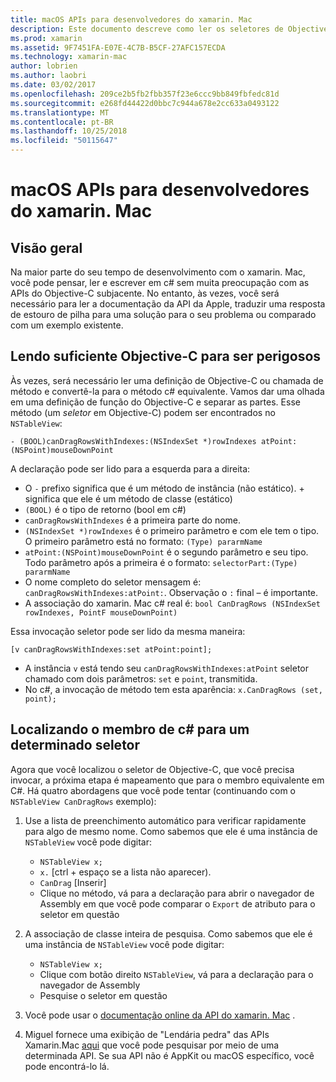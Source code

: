 ```yaml
---
title: macOS APIs para desenvolvedores do xamarin. Mac
description: Este documento descreve como ler os seletores de Objective-C e como encontrar seus métodos c# correspondentes em um aplicativo xamarin. Mac.
ms.prod: xamarin
ms.assetid: 9F7451FA-E07E-4C7B-B5CF-27AFC157ECDA
ms.technology: xamarin-mac
author: lobrien
ms.author: laobri
ms.date: 03/02/2017
ms.openlocfilehash: 209ce2b5fb2fbb357f23e6ccc9bb849fbfedc81d
ms.sourcegitcommit: e268fd44422d0bbc7c944a678e2cc633a0493122
ms.translationtype: MT
ms.contentlocale: pt-BR
ms.lasthandoff: 10/25/2018
ms.locfileid: "50115647"
---
```

# <a name="macos-apis-for-xamarinmac-developers"></a>macOS APIs para desenvolvedores do xamarin. Mac

## <a name="overview"></a>Visão geral

Na maior parte do seu tempo de desenvolvimento com o xamarin. Mac, você pode pensar, ler e escrever em c# sem muita preocupação com as APIs do Objective-C subjacente. No entanto, às vezes, você será necessário para ler a documentação da API da Apple, traduzir uma resposta de estouro de pilha para uma solução para o seu problema ou comparado com um exemplo existente.

## <a name="reading-enough-objective-c-to-be-dangerous"></a>Lendo suficiente Objective-C para ser perigosos

Às vezes, será necessário ler uma definição de Objective-C ou chamada de método e convertê-la para o método c# equivalente. Vamos dar uma olhada em uma definição de função do Objective-C e separar as partes. Esse método (um *seletor* em Objective-C) podem ser encontrados no `NSTableView`:

```objc
- (BOOL)canDragRowsWithIndexes:(NSIndexSet *)rowIndexes atPoint:(NSPoint)mouseDownPoint
```

A declaração pode ser lido para a esquerda para a direita:

- O `-` prefixo significa que é um método de instância (não estático). + significa que ele é um método de classe (estático)
- `(BOOL)` é o tipo de retorno (bool em c#)
- `canDragRowsWithIndexes` é a primeira parte do nome.
- `(NSIndexSet *)rowIndexes` é o primeiro parâmetro e com ele tem o tipo. O primeiro parâmetro está no formato: `(Type) pararmName`
- `atPoint:(NSPoint)mouseDownPoint` é o segundo parâmetro e seu tipo. Todo parâmetro após a primeira é o formato: `selectorPart:(Type) pararmName`
- O nome completo do seletor mensagem é: `canDragRowsWithIndexes:atPoint:`. Observação o `:` final – é importante.
- A associação do xamarin. Mac c# real é: `bool CanDragRows (NSIndexSet rowIndexes, PointF mouseDownPoint)`

Essa invocação seletor pode ser lido da mesma maneira:

```objc
[v canDragRowsWithIndexes:set atPoint:point];
```

- A instância `v` está tendo seu `canDragRowsWithIndexes:atPoint` seletor chamado com dois parâmetros: `set` e `point`, transmitida.
- No c#, a invocação de método tem esta aparência: `x.CanDragRows (set, point);`

<a name="finding_selector" />

## <a name="finding-the-c-member-for-a-given-selector"></a>Localizando o membro de c# para um determinado seletor

Agora que você localizou o seletor de Objective-C, que você precisa invocar, a próxima etapa é mapeamento que para o membro equivalente em C#. Há quatro abordagens que você pode tentar (continuando com o `NSTableView CanDragRows` exemplo):

1. Use a lista de preenchimento automático para verificar rapidamente para algo de mesmo nome. Como sabemos que ele é uma instância de `NSTableView` você pode digitar:

    - `NSTableView x;`
    - `x.` [ctrl + espaço se a lista não aparecer).
    - `CanDrag` [Inserir]
    - Clique no método, vá para a declaração para abrir o navegador de Assembly em que você pode comparar o `Export` de atributo para o seletor em questão

2. A associação de classe inteira de pesquisa. Como sabemos que ele é uma instância de `NSTableView` você pode digitar:

    - `NSTableView x;`
    - Clique com botão direito `NSTableView`, vá para a declaração para o navegador de Assembly
    - Pesquise o seletor em questão

3. Você pode usar o [documentação online da API do xamarin. Mac](https://docs.microsoft.com/dotnet/api/?view=xamarinmac-3.0) .

4. Miguel fornece uma exibição de "Lendária pedra" das APIs Xamarin.Mac [aqui](http://tirania.org/tmp/rosetta.html) que você pode pesquisar por meio de uma determinada API. Se sua API não é AppKit ou macOS específico, você pode encontrá-lo lá.

<!--
Note: In some cases, the assembly browser can hit a bug where it will open but not jump to the right definition. Keep that tab open, switch back to your source code and try again.
Note: The assembly browser tricks currently only works with Xamarin.Mac Classic. This will be fixed in a future version.
-->
